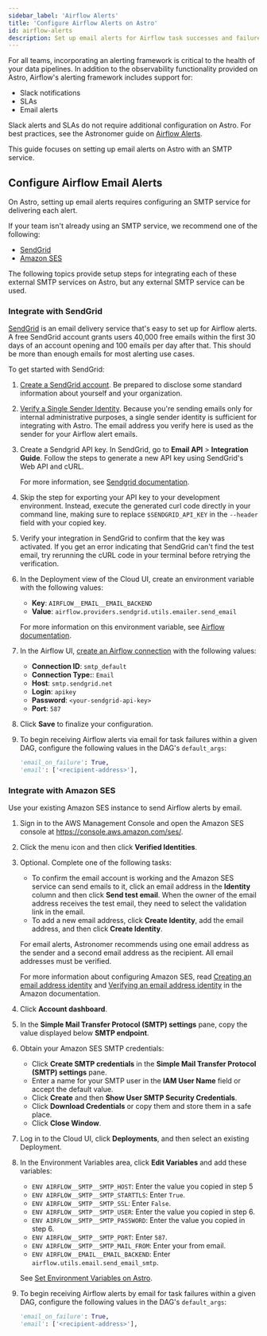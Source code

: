 ```yaml
---
sidebar_label: 'Airflow Alerts'
title: 'Configure Airflow Alerts on Astro'
id: airflow-alerts
description: Set up email alerts for Airflow task successes and failures.
---
```


For all teams, incorporating an alerting framework is critical to the health of your data pipelines. In addition to the observability functionality provided on Astro, Airflow's alerting framework includes support for:

- Slack notifications
- SLAs
- Email alerts

Slack alerts and SLAs do not require additional configuration on Astro. For best practices, see the Astronomer guide on [Airflow Alerts](https://www.astronomer.io/guides/error-notifications-in-airflow).

This guide focuses on setting up email alerts on Astro with an SMTP service.

## Configure Airflow Email Alerts

On Astro, setting up email alerts requires configuring an SMTP service for delivering each alert.

If your team isn't already using an SMTP service, we recommend one of the following:

- [SendGrid](https://sendgrid.com/)
- [Amazon SES](https://aws.amazon.com/ses/)

The following topics provide setup steps for integrating each of these external SMTP services on Astro, but any external SMTP service can be used.

### Integrate with SendGrid

[SendGrid](https://sendgrid.com/) is an email delivery service that's easy to set up for Airflow alerts. A free SendGrid account grants users 40,000 free emails within the first 30 days of an account opening and 100 emails per day after that. This should be more than enough emails for most alerting use cases.

To get started with SendGrid:

1. [Create a SendGrid account](https://signup.sendgrid.com). Be prepared to disclose some standard information about yourself and your organization.

2. [Verify a Single Sender Identity](https://sendgrid.com/docs/ui/sending-email/sender-verification/). Because you're sending emails only for internal administrative purposes, a single sender identity is sufficient for integrating with Astro. The email address you verify here is used as the sender for your Airflow alert emails.

3. Create a Sendgrid API key. In SendGrid, go to **Email API** > **Integration Guide**. Follow the steps to generate a new API key using SendGrid's Web API and cURL.

    For more information, see [Sendgrid documentation](https://docs.sendgrid.com/ui/account-and-settings/api-keys#creating-an-api-key).

4. Skip the step for exporting your API key to your development environment. Instead, execute the generated curl code directly in your command line, making sure to replace `$SENDGRID_API_KEY` in the `--header` field with your copied key.

5. Verify your integration in SendGrid to confirm that the key was activated. If you get an error indicating that SendGrid can't find the test email, try rerunning the cURL code in your terminal before retrying the verification.

6. In the Deployment view of the Cloud UI, create an environment variable with the following values:

    - **Key**: `AIRFLOW__EMAIL__EMAIL_BACKEND`
    - **Value**: `airflow.providers.sendgrid.utils.emailer.send_email`
    
    For more information on this environment variable, see [Airflow documentation](https://airflow.apache.org/docs/apache-airflow/stable/howto/email-config.html#send-email-using-sendgrid).

7. In the Airflow UI, [create an Airflow connection](https://airflow.apache.org/docs/apache-airflow/stable/howto/connection.html#creating-a-connection-with-the-ui) with the following values:

    - **Connection ID**: `smtp_default`
    - **Connection Type:**: `Email`
    - **Host**: `smtp.sendgrid.net`
    - **Login**: `apikey`
    - **Password**: `<your-sendgrid-api-key>`
    - **Port**: `587`

8. Click **Save** to finalize your configuration.

9. To begin receiving Airflow alerts via email for task failures within a given DAG, configure the following values in the DAG's `default_args`:

    ```python
    'email_on_failure': True,
    'email': ['<recipient-address>'],
    ```

### Integrate with Amazon SES

Use your existing Amazon SES instance to send Airflow alerts by email.

1. Sign in to the AWS Management Console and open the Amazon SES console at https://console.aws.amazon.com/ses/.

2. Click the menu icon and then click **Verified Identities**.

3. Optional. Complete one of the following tasks:

    - To confirm the email account is working and the Amazon SES service can send emails to it, click an email address in the **Identity** column and then click **Send test email**. When the owner of the email address receives the test email, they need to select the validation link in the email. 
    - To add a new email address, click **Create Identity**, add the email address, and then click **Create Identity**.
    
    For email alerts, Astronomer recommends using one email address as the sender and a second email address as the recipient. All email addresses must be verified. 
    
    For more information about configuring Amazon SES, read [Creating an email address identity](https://docs.aws.amazon.com/ses/latest/dg/creating-identities.html#:~:text=of%20those%20Regions.-,Creating%20an%20email%20address%20identity,-Complete%20the%20following) and  [Verifying an email address identity](https://docs.aws.amazon.com/ses/latest/dg/creating-identities.html#:~:text=address%20identity.-,Verifying%20an%20email%20address%20identity,-After%20you%E2%80%99ve%20created) in the Amazon documentation.

4. Click **Account dashboard**.

5. In the **Simple Mail Transfer Protocol (SMTP) settings** pane, copy the value displayed below **SMTP endpoint**.

6. Obtain your Amazon SES SMTP credentials:
    - Click **Create SMTP credentials** in the **Simple Mail Transfer Protocol (SMTP) settings** pane.
    - Enter a name for your SMTP user in the **IAM User Name** field or accept the default value.
    - Click **Create** and then **Show User SMTP Security Credentials**.
    - Click **Download Credentials** or copy them and store them in a safe place.
    - Click **Close Window**.

7. Log in to the Cloud UI, click **Deployments**, and then select an existing Deployment.
   
8. In the Environment Variables area, click **Edit Variables** and add these variables:
    - `ENV AIRFLOW__SMTP__SMTP_HOST`: Enter the value you copied in step 5
    - `ENV AIRFLOW__SMTP__SMTP_STARTTLS`: Enter `True`.
    - `ENV AIRFLOW__SMTP__SMTP_SSL`: Enter `False`.
    - `ENV AIRFLOW__SMTP__SMTP_USER`: Enter the value you copied in step 6.
    - `ENV AIRFLOW__SMTP__SMTP_PASSWORD`: Enter the value you copied in step 6.
    - `ENV AIRFLOW__SMTP__SMTP_PORT`: Enter `587`.
    - `ENV AIRFLOW__SMTP__SMTP_MAIL_FROM`: Enter your from email. 
    - `ENV AIRFLOW__EMAIL__EMAIL_BACKEND`: Enter `airflow.utils.email.send_email_smtp`.

    See [Set Environment Variables on Astro](https://docs.astronomer.io/astro/environment-variables).

9. To begin receiving Airflow alerts by email for task failures within a given DAG, configure the following values in the DAG's `default_args`:

    ```python
    'email_on_failure': True,
    'email': ['<recipient-address>'],
    ```
